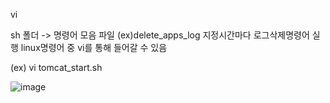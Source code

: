 vi

sh 폴더 -> 명령어 모음 파일 (ex)delete_apps_log  지정시간마다 로그삭제명령어 실행
linux명령어 중 vi를 통해 들어갈 수 있음

(ex)
vi tomcat_start.sh


![image](https://user-images.githubusercontent.com/104426801/196579708-9a43f1b6-67fa-45df-b919-0e4d24d6d10e.png)
